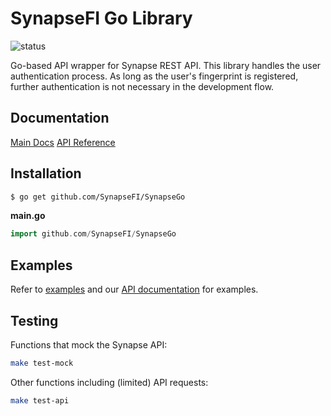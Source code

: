 # SynapseFI Go Library
![status](https://img.shields.io/badge/status-beta-yellow.svg)

Go-based API wrapper for Synapse REST API. This library handles the user authentication process. As long as the user's fingerprint is registered, further authentication is not necessary in the development flow.

## Documentation

[Main Docs](https://docs.synapsefi.com/)
[API Reference](https://docs.synapsefi.com/reference)

## Installation
```bash
$ go get github.com/SynapseFI/SynapseGo
```

**main.go**
```go
import github.com/SynapseFI/SynapseGo
```

## Examples

Refer to [examples](examples/examples.md) and our [API documentation](https://docs.synapsefi.com/) for examples.

## Testing

Functions that mock the Synapse API:

```bash
make test-mock
```

Other functions including (limited) API requests:

```bash
make test-api
```
